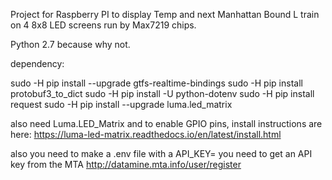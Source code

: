 Project for Raspberry PI to display Temp and next Manhattan Bound L train on 4 8x8 LED screens run by Max7219 chips.

Python 2.7 because why not.

dependency:

sudo -H pip install --upgrade gtfs-realtime-bindings
sudo -H pip install protobuf3_to_dict
sudo -H pip install -U python-dotenv
sudo -H  pip install request
sudo -H pip install --upgrade luma.led_matrix

also need Luma.LED_Matrix and to enable GPIO pins, install instructions are here:
https://luma-led-matrix.readthedocs.io/en/latest/install.html

also you need to make a .env file with a API_KEY=
you need to get an API key from the MTA
http://datamine.mta.info/user/register
